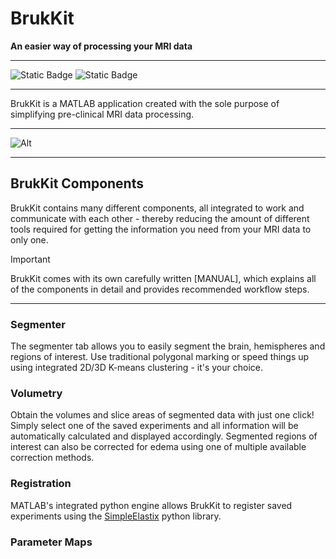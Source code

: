 # BrukKit

<b> An easier way of processing your MRI data </b>

------------------------------------------------------------------------

![Static Badge](https://img.shields.io/badge/MATLAB-R2023a-orange) ![Static Badge](https://img.shields.io/badge/python-3.9-blue)

------------------------------------------------------------------------

BrukKit is a MATLAB application created with the sole purpose of simplifying pre-clinical MRI data processing.

------------------------------------------------------------------------

![Alt](https://repobeats.axiom.co/api/embed/0aede456283b07c3549addaf43a23a760de55048.svg "Repobeats analytics image")

------------------------------------------------------------------------

 ## BrukKit Components

BrukKit contains many different components, all integrated to work and communicate with each other - thereby reducing the amount of different tools required for getting the information you need from your MRI data to only one.
> [!IMPORTANT]
> BrukKit comes with its own carefully written [MANUAL], which explains all of the components in detail and provides recommended workflow steps.

 ------------------------------------------------------------------------

 ### Segmenter

The segmenter tab allows you to easily segment the brain, hemispheres and regions of interest. Use traditional polygonal marking or speed things up using integrated 2D/3D K-means 
clustering - it's your choice.

### Volumetry

Obtain the volumes and slice areas of segmented data with just one click! Simply select one of the saved experiments and all information will be automatically calculated and
displayed accordingly. Segmented regions of interest can also be corrected for edema using one of multiple available correction methods.

### Registration
 
MATLAB's integrated python engine allows BrukKit to register saved experiments using the [SimpleElastix](https://simpleelastix.github.io/) python library.

### Parameter Maps

